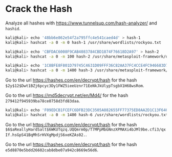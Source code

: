 # Crack the Hash

Analyze all hashes with https://www.tunnelsup.com/hash-analyzer/ and `hashid`.

```bash
kali@kali> echo '48bb6e862e54f2a795ffc4e541caed4d' > hash-1
kali@kali> hashcat -a 0 -m 0 hash-1 /usr/share/wordlists/rockyou.txt
```

```bash
kali@kali> echo 'CBFDAC6008F9CAB4083784CBD1874F76618D2A97' > hash-2
kali@kali> hashcat -a 0 -m 100 hash-2 /usr/share/metasploit-framework/data/wordlists/unix_passwords.txt
```

```bash
kali@kali> echo '1C8BFE8F801D79745C4631D09FFF36C82AA37FC4CCE4FC946683D7B336B63032'> hash-3
kali@kali> hashcat -a 0 -m 1400 hash-3 /usr/share/metasploit-framework/data/wordlists/unix_passwords.txt
```

Go to the url https://hashes.com/en/decrypt/hash for the hash `$2y$12$Dwt1BZj6pcyc3Dy1FWZ5ieeUznr71EeNkJkUlypTsgbX1H68wsRom`.

Go to the url https://md5decrypt.net/en/Md4/ for the hash `279412f945939ba78ce0758d3fd83daa`.

```bash
kali@kali> echo 'F09EDCB1FCEFC6DFB23DC3505A882655FF77375ED8AA2D1C13F640FCCC2D0C85' > hash-6
kali@kali> hashcat -a 0 -m 1400 hash-6 /usr/share/wordlists/rockyou.txt
```

Go to the url https://hashes.com/en/decrypt/hash for the hash `$6$aReallyHardSalt$6WKUTqzq.UQQmrm0p/T7MPpMbGNnzXPMAXi4bJMl9be.cfi3/qxIf.hsGpS41BqMhSrHVXgMpdjS6xeKZAs02.`.

Go to the url https://hashes.com/en/decrypt/hash for the hash `e5d8870e5bdd26602cab8dbe07a942c8669e56d6`.
